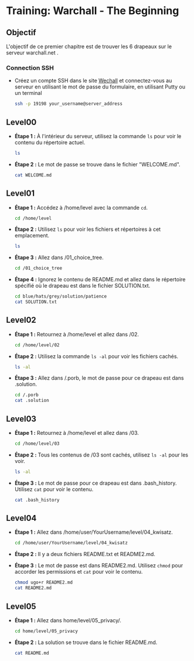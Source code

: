 
# Training: Warchall - The Beginning

## Objectif
L'objectif de ce premier chapitre est de trouver les 6 drapeaux sur le serveur warchall.net .



### Connection SSH

 - Créez un compte SSH dans le site [Wechall](https://www.wechall.net/challenge/warchall/begins/index.php) et connectez-vous au serveur en utilisant le mot de passe du formulaire, en utilisant Putty ou un terminal
   ```bash
   ssh -p 19198 your_username@server_address
   ```
## Level00

- **Étape 1 :** À l'intérieur du serveur, utilisez la commande `ls` pour voir le contenu du répertoire actuel.
   ```bash
   ls
   ```

- **Étape 2 :** Le mot de passe se trouve dans le fichier "WELCOME.md".
   ```bash
   cat WELCOME.md
   ```

## Level01

- **Étape 1 :** Accédez à /home/level avec la commande `cd`.
   ```bash
   cd /home/level
   ```

- **Étape 2 :** Utilisez `ls` pour voir les fichiers et répertoires à cet emplacement.
   ```bash
   ls
   ```

- **Étape 3 :** Allez dans /01_choice_tree.
   ```bash
   cd /01_choice_tree
   ```

- **Étape 4 :** Ignorez le contenu de README.md et allez dans le répertoire spécifié où le drapeau est dans le fichier SOLUTION.txt.
   ```bash
   cd blue/hats/grey/solution/patience
   cat SOLUTION.txt
   ```

## Level02

- **Étape 1 :** Retournez à /home/level et allez dans /02.
   ```bash
   cd /home/level/02
   ```

- **Étape 2 :** Utilisez la commande `ls -al` pour voir les fichiers cachés.
   ```bash
   ls -al
   ```

- **Étape 3 :** Allez dans /.porb, le mot de passe pour ce drapeau est dans .solution.
   ```bash
   cd /.porb
   cat .solution
   ```

## Level03

- **Étape 1 :** Retournez à /home/level et allez dans /03.
   ```bash
   cd /home/level/03
   ```

- **Étape 2 :** Tous les contenus de /03 sont cachés, utilisez `ls -al` pour les voir.
   ```bash
   ls -al
   ```

- **Étape 3 :** Le mot de passe pour ce drapeau est dans .bash_history. Utilisez `cat` pour voir le contenu.
   ```bash
   cat .bash_history
   ```

## Level04

- **Étape 1 :** Allez dans /home/user/YourUsername/level/04_kwisatz.
   ```bash
   cd /home/user/YourUsername/level/04_kwisatz
   ```

- **Étape 2 :** Il y a deux fichiers README.txt et README2.md.
- **Étape 3 :** Le mot de passe est dans README2.md. Utilisez `chmod` pour accorder les permissions et `cat` pour voir le contenu.
   ```bash
   chmod ugo+r README2.md
   cat README2.md
   ```

## Level05

- **Étape 1 :** Allez dans home/level/05_privacy/.
   ```bash
   cd home/level/05_privacy
   ```

- **Étape 2 :** La solution se trouve dans le fichier README.md.
   ```bash
   cat README.md
   ```